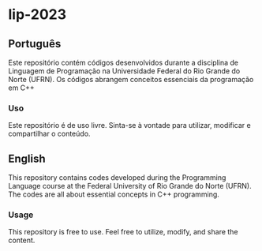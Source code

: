 # lip-2023

## Português
Este repositório contém códigos desenvolvidos durante a disciplina de Linguagem de Programação na Universidade Federal do Rio Grande do Norte (UFRN). Os códigos abrangem conceitos essenciais da programação em C++

### Uso
Este repositório é de uso livre. Sinta-se à vontade para utilizar, modificar e compartilhar o conteúdo.

## English
This repository contains codes developed during the Programming Language course at the Federal University of Rio Grande do Norte (UFRN). The codes are all about essential concepts in C++ programming.

### Usage
This repository is free to use. Feel free to utilize, modify, and share the content.
